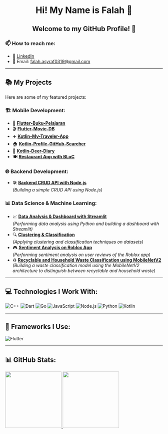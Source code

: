 <h1 align="center">
  Hi! My Name is Falah 👋
</h1>

<h2 align="center"> Welcome to my GitHub Profile! 🚀 </h2>

### 📫 How to reach me:
- 🔗 [LinkedIn](https://www.linkedin.com/in/falah-asyraf-darmawan-putra-4699b9207/)
- 📧 Email: falah.asyraf0319@gmail.com

---

## 📚 My Projects
Here are some of my featured projects:

### 🏗️ Mobile Development:
- 📘 **[Flutter-Buku-Pelajaran](https://github.com/DeepSyyy/Buku_Pelajaran_Flutter)**  
- 🎬 **[Flutter-Movie-DB](https://github.com/DeepSyyy/movie_db)**  
- ✈️ **[Kotlin-My-Traveler-App](https://github.com/DeepSyyy/my-traveler-app)**  
- 🏠 **[Kotlin-Profile-GitHub-Searcher](https://github.com/DeepSyyy/profile-search-github)**  
- 📖 **[Kotlin-Deer-Diary](https://github.com/DeepSyyy/deer-diary)**  
- 🍽️ **[Restaurant App with BLoC](https://github.com/DeepSyyy/restaurant_app_bloc_clean_architecture)**

### 🌐 **Backend Development:**
- 🛠️ **[Backend CRUD API with Node.js](https://github.com/DeepSyyy/DIcoding-backend-assignment)**  
  _(Building a simple CRUD API using Node.js)_  

### 📊 **Data Science & Machine Learning:**
- 📈 **[Data Analysis & Dashboard with Streamlit](https://github.com/DeepSyyy/Submission-Dicoding-DS-1)**  
  _(Performing data analysis using Python and building a dashboard with Streamlit)_  
- 🔍 **[Clustering & Classification](https://github.com/DeepSyyy/Submission-Dicoding-DS-2)**  
  _(Applying clustering and classification techniques on datasets)_  
- 🎮 **[Sentiment Analysis on Roblox App](https://github.com/DeepSyyy/Submisi-awal-dicoding-pengembangan--mlachin)**  
  _(Performing sentiment analysis on user reviews of the Roblox app)_
- ♻️ **[Recyclable and Household Waste Classification using MobileNetV2](https://github.com/DeepSyyy/Tugas-Tren-Visi-Komputer-S2)**
  _(Building a waste classification model using the MobileNetV2 architecture to distinguish between recyclable and household waste)_
  
---

## 💻 Technologies I Work With:
<p>
  <img alt="C++" src ="https://img.shields.io/badge/-C++-1474c5?logo=c%2B%2B&style=flat-square">
  <img alt="Dart" src = "https://img.shields.io/badge/-Dart-1a408b?logo=dart&style=flat-square">
  <img alt="Go" src = "https://img.shields.io/badge/-GO-8bd8bd?logo=go&style=flat-square&logoColor=white">
  <img alt ="JavaScript" src = "https://img.shields.io/badge/-JavaScript-fff001?logo=JavaScript&style=flat-square&logoColor=black">
  <img alt ="Node.js" src = "https://img.shields.io/badge/-NodeJs-00d040?logo=nodedotjs&style=flat-square&logoColor=white">
  <img alt = "Python" src = "https://img.shields.io/badge/-Python-fffa00?logo=python&style=flat-square">
  <img alt = "Kotlin" src = "https://img.shields.io/badge/-Kotlin-0095D5?style=flat-square&logo=kotlin&logoColor=white">
</p>

---

## 👾 Frameworks I Use:
<p>
  <img alt="Flutter" src="https://img.shields.io/badge/-Flutter-1dc7eb?logo=flutter&style=flat-square&logoColor=white">
</p>

---

## 📊 GitHub Stats:
<p align="left">
<a href="https://github.com/DeepSyyy">
  <img height="180em" src="https://github-readme-stats-eight-theta.vercel.app/api?username=DeepSyyy&show_icons=true&theme=algolia&include_all_commits=true&count_private=true"/>
  <img height="180em" src="https://github-readme-stats-eight-theta.vercel.app/api/top-langs/?username=DeepSyyy&layout=compact&theme=algolia"/>
</a>
</p>

<!--
**DeepSyyy/DeepSyyy** is a ✨ _special_ ✨ repository because its `README.md` (this file) appears on your GitHub profile.

Here are some ideas to get you started:

- 🔭 I’m currently study at on telkom
- 🌱 I’m currently learning ...
- 👯 I’m looking to collaborate on ...
- 🤔 I’m looking for help with ...
- 💬 Ask me about ...
- 📫 How to reach me: ...
- 😄 Pronouns: ...
- ⚡ Fun fact: ...
-->
